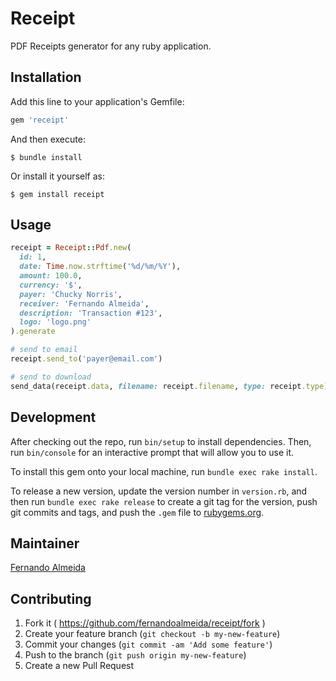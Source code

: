 # Receipt

PDF Receipts generator for any ruby application.

## Installation

Add this line to your application's Gemfile:

```ruby
gem 'receipt'
```

And then execute:

    $ bundle install

Or install it yourself as:

    $ gem install receipt

## Usage

```ruby
receipt = Receipt::Pdf.new(
  id: 1,
  date: Time.now.strftime('%d/%m/%Y'),
  amount: 100.0,
  currency: '$',
  payer: 'Chucky Norris',
  receiver: 'Fernando Almeida',
  description: 'Transaction #123',
  logo: 'logo.png'
).generate

# send to email
receipt.send_to('payer@email.com')

# send to download
send_data(receipt.data, filename: receipt.filename, type: receipt.type)
```

## Development

After checking out the repo, run `bin/setup` to install dependencies.
Then, run `bin/console` for an interactive prompt that will allow you to use it. 

To install this gem onto your local machine, run `bundle exec rake install`.

To release a new version, update the version number in `version.rb`, and then
run `bundle exec rake release` to create a git tag for the version,
push git commits and tags, and push the `.gem` file to
[rubygems.org](https://rubygems.org).

## Maintainer

[Fernando Almeida](http://fernandoalmeida.net)

## Contributing

1. Fork it ( https://github.com/fernandoalmeida/receipt/fork )
2. Create your feature branch (`git checkout -b my-new-feature`)
3. Commit your changes (`git commit -am 'Add some feature'`)
4. Push to the branch (`git push origin my-new-feature`)
5. Create a new Pull Request
